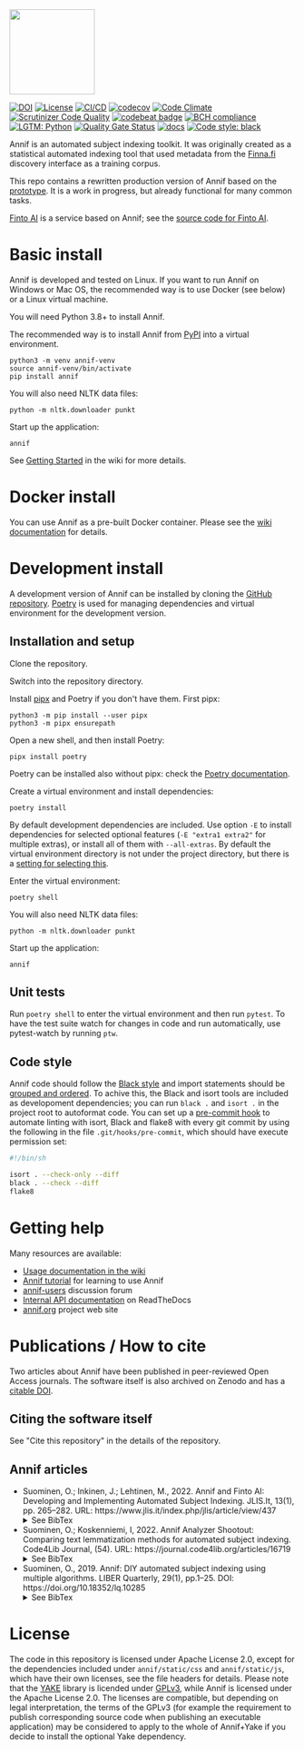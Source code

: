 <img src="https://annif.org/static/img/annif-RGB.svg" width="150">

[![DOI](https://zenodo.org/badge/100936800.svg)](https://zenodo.org/badge/latestdoi/100936800)
[![License](https://img.shields.io/badge/License-Apache%202.0-blue.svg)](https://opensource.org/licenses/Apache-2.0)
[![CI/CD](https://github.com/NatLibFi/Annif/actions/workflows/cicd.yml/badge.svg)](https://github.com/NatLibFi/Annif/actions/workflows/cicd.yml)
[![codecov](https://codecov.io/gh/NatLibFi/Annif/branch/master/graph/badge.svg)](https://codecov.io/gh/NatLibFi/Annif)
[![Code Climate](https://codeclimate.com/github/NatLibFi/Annif/badges/gpa.svg)](https://codeclimate.com/github/NatLibFi/Annif)
[![Scrutinizer Code Quality](https://scrutinizer-ci.com/g/NatLibFi/Annif/badges/quality-score.png?b=master)](https://scrutinizer-ci.com/g/NatLibFi/Annif/?branch=master)
[![codebeat badge](https://codebeat.co/badges/e496f151-93db-4f0e-9e30-bc3339e58ca4)](https://codebeat.co/projects/github-com-natlibfi-annif-master)
[![BCH compliance](https://bettercodehub.com/edge/badge/NatLibFi/Annif?branch=master)](https://bettercodehub.com/)
[![LGTM: Python](https://img.shields.io/lgtm/grade/python/g/NatLibFi/Annif.svg?logo=lgtm&logoWidth=18)](https://lgtm.com/projects/g/NatLibFi/Annif/context:python)
[![Quality Gate Status](https://sonarcloud.io/api/project_badges/measure?project=NatLibFi_Annif&metric=alert_status)](https://sonarcloud.io/dashboard?id=NatLibFi_Annif)
[![docs](https://readthedocs.org/projects/annif/badge/?version=latest)](https://annif.readthedocs.io/en/latest/index.html)
[![Code style: black](https://img.shields.io/badge/code%20style-black-000000.svg)](https://github.com/psf/black)

Annif is an automated subject indexing toolkit. It was originally created as
a statistical automated indexing tool that used metadata from the
[Finna.fi](https://finna.fi) discovery interface as a training corpus.

This repo contains a rewritten production version of Annif based on the
[prototype](https://github.com/osma/annif). It is a work in progress, but
already functional for many common tasks.

[Finto AI](https://ai.finto.fi/) is a service based on Annif; see the [source code for Finto AI](https://github.com/NatLibFi/FintoAI).

# Basic install

Annif is developed and tested on Linux. If you want to run Annif on Windows or Mac OS, the recommended way is to use Docker (see below) or a Linux virtual machine.

You will need Python 3.8+ to install Annif.

The recommended way is to install Annif from
[PyPI](https://pypi.org/project/annif/) into a virtual environment.

    python3 -m venv annif-venv
    source annif-venv/bin/activate
    pip install annif

You will also need NLTK data files:

    python -m nltk.downloader punkt

Start up the application:

    annif

See [Getting Started](https://github.com/NatLibFi/Annif/wiki/Getting-started)
in the wiki for more details.

# Docker install

You can use Annif as a pre-built Docker container. Please see the 
[wiki documentation](https://github.com/NatLibFi/Annif/wiki/Usage-with-Docker)
for details.

# Development install

A development version of Annif can be installed by cloning the [GitHub
repository](https://github.com/NatLibFi/Annif).
[Poetry](https://python-poetry.org/) is used for managing dependencies and virtual environment for the development version.

## Installation and setup

Clone the repository.

Switch into the repository directory.

Install [pipx](https://pypa.github.io/pipx/) and Poetry if you don't have them. First pipx:

    python3 -m pip install --user pipx
    python3 -m pipx ensurepath

Open a new shell, and then install Poetry: 

    pipx install poetry

Poetry can be installed also without pipx: check the [Poetry documentation](https://python-poetry.org/docs/master/#installation). 

Create a virtual environment and install dependencies:

    poetry install

By default development dependencies are included. Use option `-E` to install dependencies for selected optional features (`-E "extra1 extra2"` for multiple extras), or install all of them with `--all-extras`. By default the virtual environment directory is not under the project directory, but there is a [setting for selecting this](https://python-poetry.org/docs/configuration/#virtualenvsin-project).

Enter the virtual environment:

    poetry shell

You will also need NLTK data files:

    python -m nltk.downloader punkt

Start up the application:

    annif

## Unit tests

Run `poetry shell` to enter the virtual environment and then run `pytest`.
To have the test suite watch for changes in code and run automatically, use
pytest-watch by running `ptw`.

## Code style

Annif code should follow the [Black style](https://black.readthedocs.io/en/stable/the_black_code_style/current_style.html) and import statements should be [grouped and ordered](https://peps.python.org/pep-0008/#imports).
To achive this, the Black and isort tools are included as developoment dependencies; you can run `black .` and `isort .` in the project root to autoformat code. 
You can set up a [pre-commit hook](https://git-scm.com/book/en/v2/Customizing-Git-Git-Hooks) to automate linting with isort, Black and flake8 with every git commit by using the following in the file `.git/hooks/pre-commit`, which should have execute permission set:
```bash
#!/bin/sh

isort . --check-only --diff
black . --check --diff
flake8
```

# Getting help

Many resources are available:

 * [Usage documentation in the wiki](https://github.com/NatLibFi/Annif/wiki)
 * [Annif tutorial](https://github.com/NatLibFi/Annif-tutorial) for learning to use Annif
 * [annif-users](https://groups.google.com/forum/#!forum/annif-users) discussion forum
 * [Internal API documentation](https://annif.readthedocs.io) on ReadTheDocs
 * [annif.org](https://annif.org) project web site

# Publications / How to cite

Two articles about Annif have been published in peer-reviewed Open Access
journals. The software itself is also archived on Zenodo and
has a [citable DOI](https://doi.org/10.5281/zenodo.5654173).

## Citing the software itself

See "Cite this repository" in the details of the repository.

## Annif articles
<ul>
<li> 
Suominen, O.; Inkinen, J.; Lehtinen, M., 2022. 
Annif and Finto AI: Developing and Implementing Automated Subject Indexing.
JLIS.It, 13(1), pp. 265–282. URL:
https://www.jlis.it/index.php/jlis/article/view/437
<details>
<summary>See BibTex</summary>
    
    @article{suominen2022annif,
      title={Annif and Finto AI: Developing and Implementing Automated Subject Indexing},
      author={Suominen, Osma and Inkinen, Juho and Lehtinen, Mona},
      journal={JLIS.it},
      volume={13},
      number={1},
      pages={265--282},
      year={2022},
      doi = {10.4403/jlis.it-12740},
      url={https://www.jlis.it/index.php/jlis/article/view/437},
    }
</details>
</li> 
<li> 
Suominen, O.; Koskenniemi, I, 2022.
Annif Analyzer Shootout: Comparing text lemmatization methods for automated subject indexing.
Code4Lib Journal, (54). URL:
https://journal.code4lib.org/articles/16719
<details>
<summary>See BibTex</summary>

    @article{suominen2022analyzer,
      title={Annif Analyzer Shootout: Comparing text lemmatization methods for automated subject indexing},
      author={Suominen, Osma and Koskenniemi, Ilkka},
      journal={Code4Lib J.},
      number={54},
      year={2022},
      url={https://journal.code4lib.org/articles/16719},
    }
</details>
</li> 
<li> 
Suominen, O., 2019. Annif: DIY automated subject indexing using multiple
algorithms. LIBER Quarterly, 29(1), pp.1–25. DOI:
https://doi.org/10.18352/lq.10285
<details>
<summary>See BibTex</summary>

    @article{suominen2019annif,
      title={Annif: DIY automated subject indexing using multiple algorithms},
      author={Suominen, Osma},
      journal={{LIBER} Quarterly},
      volume={29},
      number={1},
      pages={1--25},
      year={2019},
      doi = {10.18352/lq.10285},
      url = {https://doi.org/10.18352/lq.10285}
    }
</details>
</li>
</ul>

# License

The code in this repository is licensed under Apache License 2.0, except for the
dependencies included under `annif/static/css` and `annif/static/js`,
which have their own licenses, see the file headers for details.
Please note that the [YAKE](https://github.com/LIAAD/yake) library is licended
under [GPLv3](https://www.gnu.org/licenses/gpl-3.0.txt), while Annif is
licensed under the Apache License 2.0. The licenses are compatible, but
depending on legal interpretation, the terms of the GPLv3 (for example the
requirement to publish corresponding source code when publishing an executable
application) may be considered to apply to the whole of Annif+Yake if you
decide to install the optional Yake dependency.
